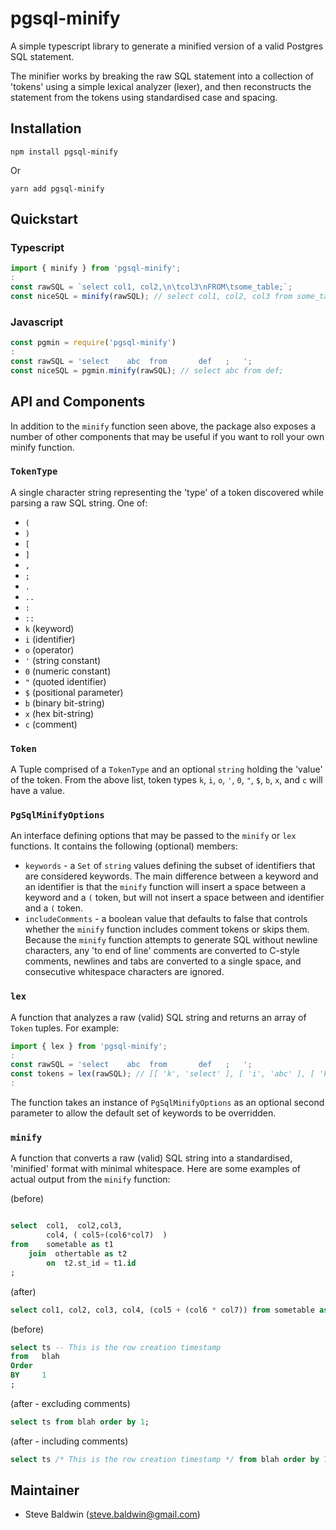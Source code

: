 # pgsql-minify

A simple typescript library to generate a minified version of a valid Postgres SQL statement.

The minifier works by breaking the raw SQL statement into a collection of 'tokens' using a simple lexical analyzer (lexer), and then reconstructs the statement from the tokens using standardised case and spacing.

## Installation

```
npm install pgsql-minify
```

Or

```
yarn add pgsql-minify
```

## Quickstart

### Typescript

```typescript
import { minify } from 'pgsql-minify';
:
const rawSQL = `select col1, col2,\n\tcol3\nFROM\tsome_table;`;
const niceSQL = minify(rawSQL); // select col1, col2, col3 from some_table;
```

### Javascript

```javascript
const pgmin = require('pgsql-minify')
:
const rawSQL = 'select    abc  from       def   ;   ';
const niceSQL = pgmin.minify(rawSQL); // select abc from def;
```

## API and Components

In addition to the `minify` function seen above, the package also exposes a number of other components that may be useful if you want to roll your own minify function.

### `TokenType`

A single character string representing the 'type' of a token discovered while parsing a raw SQL string. One of:

-   `(`
-   `)`
-   `[`
-   `]`
-   `,`
-   `;`
-   `.`
-   `..`
-   `:`
-   `::`
-   `k` (keyword)
-   `i` (identifier)
-   `o` (operator)
-   `'` (string constant)
-   `0` (numeric constant)
-   `"` (quoted identifier)
-   `$` (positional parameter)
-   `b` (binary bit-string)
-   `x` (hex bit-string)
-   `c` (comment)

### `Token`

A Tuple comprised of a `TokenType` and an optional `string` holding the 'value' of the token. From the above list, token types `k`, `i`, `o`, `'`, `0`, `"`, `$`, `b`, `x`, and `c` will have a value.

### `PgSqlMinifyOptions`

An interface defining options that may be passed to the `minify` or `lex` functions. It contains the following (optional) members:

-   `keywords` - a `Set` of `string` values defining the subset of identifiers that are considered keywords. The main difference between a keyword and an identifier is that the `minify` function will insert a space between a keyword and
    a `(` token, but will not insert a space between and identifier and a `(` token.
-   `includeComments` - a boolean value that defaults to false that controls whether the `minify` function includes comment
    tokens or skips them. Because the `minify` function attempts to generate SQL without newline characters, any 'to end of line' comments are converted to C-style comments, newlines and tabs are converted to a single space, and consecutive whitespace characters are ignored.

### `lex`

A function that analyzes a raw (valid) SQL string and returns an array of `Token` tuples. For example:

```typescript
import { lex } from 'pgsql-minify';
:
const rawSQL = 'select    abc  from       def   ;   ';
const tokens = lex(rawSQL); // [[ 'k', 'select' ], [ 'i', 'abc' ], [ 'k', 'from' ], [ 'i', 'def' ], [ ';' ]]
:
```

The function takes an instance of `PgSqlMinifyOptions` as an optional second parameter to allow the default set of keywords
to be overridden.

### `minify`

A function that converts a raw (valid) SQL string into a standardised, 'minified' format with minimal whitespace. Here are
some examples of actual output from the `minify` function:

(before)

```sql

select  col1,  col2,col3,
        col4, ( col5+(col6*col7)  )
from    sometable as t1
    join  othertable as t2
        on  t2.st_id = t1.id
;
```

(after)

```sql
select col1, col2, col3, col4, (col5 + (col6 * col7)) from sometable as t1 join othertable as t2 on t2.st_id = t1.id;
```

(before)

```sql
select ts -- This is the row creation timestamp
from   blah
Order
BY     1
;
```

(after - excluding comments)

```sql
select ts from blah order by 1;
```

(after - including comments)

```sql
select ts /* This is the row creation timestamp */ from blah order by 1;
```

## Maintainer

-   Steve Baldwin (steve.baldwin@gmail.com)
